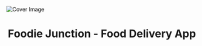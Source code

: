 ![Cover Image](indianbuttermasala.jpg)

<h1 align="center">
  Foodie Junction - Food Delivery App
</h1>